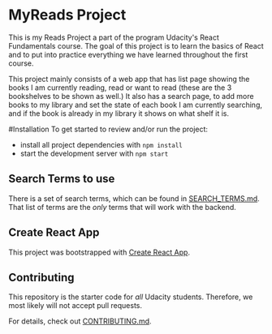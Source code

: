 # MyReads Project

This is my Reads Project a part of the program  Udacity's React Fundamentals course. The goal of this project is to learn the basics of React and to put into practice
everything we have learned throughout the first course.

This project mainly consists of a web app that has list page showing the books I am currently reading, read or want to read (these are the 3 bookshelves to be shown as well.)
It also has a search page, to add more books to my library and set the state of each book I am currently searching, and if the book is already in my library it shows on what shelf it is.

#Installation
To get started to review and/or run the project:

* install all project dependencies with `npm install`
* start the development server with `npm start`


## Search Terms to use
There is a set of search terms, which can be found in [SEARCH_TERMS.md](SEARCH_TERMS.md). That list of terms are the _only_ terms that will work with the backend.

## Create React App

This project was bootstrapped with [Create React App](https://github.com/facebookincubator/create-react-app). 

## Contributing

This repository is the starter code for _all_ Udacity students. Therefore, we most likely will not accept pull requests.

For details, check out [CONTRIBUTING.md](CONTRIBUTING.md).
